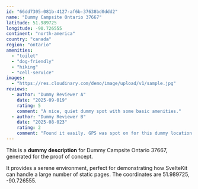 ```yaml
---
id: "66dd7305-081b-4127-af6b-37638bd0ddd2"
name: "Dummy Campsite Ontario 37667"
latitude: 51.989725
longitude: -90.726555
continent: "north-america"
country: "canada"
region: "ontario"
amenities:
  - "toilet"
  - "dog-friendly"
  - "hiking"
  - "cell-service"
images:
  - "https://res.cloudinary.com/demo/image/upload/v1/sample.jpg"
reviews:
  - author: "Dummy Reviewer A"
    date: "2025-09-019"
    rating: 5
    comment: "A nice, quiet dummy spot with some basic amenities."
  - author: "Dummy Reviewer B"
    date: "2025-08-023"
    rating: 2
    comment: "Found it easily. GPS was spot on for this dummy location."
---
```


This is a **dummy description** for Dummy Campsite Ontario 37667, generated for the proof of concept.

It provides a serene environment, perfect for demonstrating how SvelteKit can handle a large number of static pages. The coordinates are 51.989725, -90.726555.
